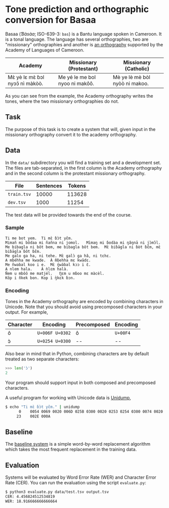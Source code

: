 
# Tone prediction and orthographic conversion for Basaa

Basaa (*Ɓàsàa*; ISO-639-3: `bas`) is a Bantu language spoken in Cameroon. It is a tonal language. The language has several orthographies, two are "missionary" orthographies and another is [an orthography](https://en.wikipedia.org/wiki/General_Alphabet_of_Cameroon_Languages) supported by the Academy of Languages of Cameroon.

| Academy | Missionary (Protestant) | Missionary (Catholic) |
|---------|-------------------------|-----------------------|
| Mɛ̀ yè lɛ mɛ̀ ɓɔl nyɔɔ̄ nı̀ màkòò. | Me yé le me bol nyoo ni makôô. | Mè ye lè mè bòl nyòò ni makoo. |

As you can see from the example, the Academy orthography writes the tones, where the two missionary orthographies do not. 

## Task

The purpose of this task is to create a system that will, given input in the missionary orthography convert it to the academy orthography. 

## Data

In the `data/` subdirectory you will find a training set and a development set. The files are tab-separated, in the first column is the Academy orthography and in the second column is the protestant missionary orthography.

| File | Sentences | Tokens |
|------|-----------|--------|
| `train.tsv` | 10000 | 113628 |
| `dev.tsv`   | 1000 |11254 |

The test data will be provided towards the end of the course.

### Sample

```
Ti me bot yem.	Ti mɛ̀ ɓɔ̀t yɛ̂m.
Mimañ mi bôdaa mi ñañna ni jomol.	Mı̀maŋ mi ɓodàa mi ŋâŋnā ni jɔ̀mɔ̂l.
Me bibagla ni bôt bem, me bibagla bôt bem.	Mɛ̀ biɓāgla ni ɓòt ɓɛ̂m, mɛ̀ biɓāgla ɓôt ɓɛ̂m.
Me galo ga ha, ni tehe.	Mɛ̀ galɔ̀ ga hâ, ni tɛhɛ.
A mbéhha me kwade.	À m̂ɓehha mɛ kwādɛ.
Me ñwabal koo i e.	Mɛ̀ ŋ́wàbal kɔɔ i ɛ̄.
A nlem hala.	À ǹlɛm halà.
Ñem u mbôô me matjél.	Ŋɛm u mɓoo mɛ màcèl.
Kôp i ñkek bon.	Kop ı̀ ŋ̀kɛk ɓɔn.
```

### Encoding

Tones in the Academy orthography are encoded by combining characters in Unicode. Note that 
you should avoid using precomposed characters in your output. For example,

| Character | Encoding | Precomposed | Encoding |
|-----------|----------|-------------|----------|
| ô         | `U+006F U+0302` | ô    | `U+00F4` |
| ɔ̀         | `U+0254 U+0300` | -- | -- | 

Also bear in mind that in Python, combining characters are by default treated as two separate 
characters:

```python
>>> len('ɔ̀')
2
```

Your program should support input in both composed and precomposed characters. 

A useful program for working with Unicode data is [Unidump](https://github.com/Codepoints/unidump),

```bash
$ echo "Ti mɛ̀ ɓɔ̀t yɛ̂m." | unidump 
      0    0054 0069 0020 006D 025B 0300 0020 0253 0254 0300 0074 0020 0079 025B 0302 006D    Ti.mɛ̀.ɓɔ̀t.yɛ̂m
     23    002E 000A                                                                          ..
```

## Baseline

The [baseline system](baseline/) is a simple word-by-word replacement algorithm which takes the most frequent replacement
in the training data.

## Evaluation

Systems will be evaluated by Word Error Rate (WER) and Character Error Rate (CER). You can run the evaluation
using the script `evaluate.py`:

```bash
$ python3 evaluate.py data/test.tsv output.tsv 
CER: 4.456824512534819
WER: 18.916666666666664
```
